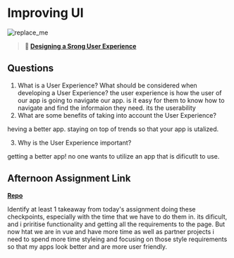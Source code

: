 # Improving UI

![replace_me](https://codeworks.blob.core.windows.net/public/assets/img/illustrations/placeholder.svg)

> **📖 [Designing a Srong User Experience](https://codeworksacademy.com/fs-student-guide/resources/wk7/03-Creating-Good-UX)**

## Questions

1. What is a User Experience? What should be considered when developing a User Experience?
the user experience is how the user of our app is going to navigate our app. is it easy for them to know how to navigate and find the informaion they need. its the userability
2. What are some benefits of taking into account the User Experience?

heving a better app. staying on top of trends so that your app is utalized. 

3. Why is the User Experience important?

getting a better app! no one wants to utilize an app that is dificutlt to use. 

## Afternoon Assignment Link

**[Repo](https://github.com/hannahprather/planit)**

Identify at least 1 takeaway from today's assignment
doing these checkpoints, especially with the time that we have to do them in. its dificult, and i priritise functionality and getting all the requirements to the page. But now htat we are in vue and have more time as well as partner projects i need to spend more time styleing and focusing on those style requirements so that my apps look better and are more user friendly. 